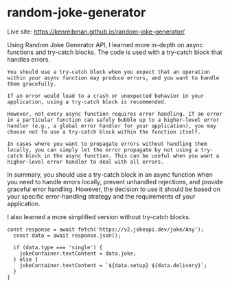 # random-joke-generator

Live site: https://kenreibman.github.io/random-joke-generator/

Using Random Joke Generator API, I learned more in-depth on async functions and try-catch blocks. 
The code is used with a try-catch block that handles errors. 

    You should use a try-catch block when you expect that an operation within your async function may produce errors, and you want to handle them gracefully.

    If an error would lead to a crash or unexpected behavior in your application, using a try-catch block is recommended.

    However, not every async function requires error handling. If an error in a particular function can safely bubble up to a higher-level error handler (e.g., a global error handler for your application), you may choose not to use a try-catch block within the function itself.

    In cases where you want to propagate errors without handling them locally, you can simply let the error propagate by not using a try-catch block in the async function. This can be useful when you want a higher-level error handler to deal with all errors.

In summary, you should use a try-catch block in an async function when you need to handle errors locally, prevent unhandled rejections, and provide graceful error handling. However, the decision to use it should be based on your specific error-handling strategy and the requirements of your application.

I also learned a more simplified version without try-catch blocks. 
```
const response = await fetch('https://v2.jokeapi.dev/joke/Any');
  const data = await response.json();

  if (data.type === 'single') {
    jokeContainer.textContent = data.joke;
  } else {
    jokeContainer.textContent = `${data.setup} ${data.delivery}`;
  }
}
```
